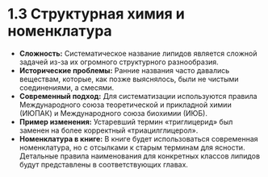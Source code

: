 # 1.3 Структурная химия и номенклатура

*   **Сложность:** Систематическое название липидов является сложной задачей из-за их огромного структурного разнообразия.
*   **Исторические проблемы:** Ранние названия часто давались веществам, которые, как позже выяснялось, были не чистыми соединениями, а смесями.
*   **Современный подход:** Для систематизации используются правила Международного союза теоретической и прикладной химии (ИЮПАК) и Международного союза биохимии (ИЮБ).
*   **Пример изменения:** Устаревший термин «триглицерид» был заменен на более корректный «триацилглицерол».
*   **Номенклатура в книге:** В книге будет использоваться современная номенклатура, но с отсылками к старым терминам для ясности. Детальные правила наименования для конкретных классов липидов будут представлены в соответствующих главах.